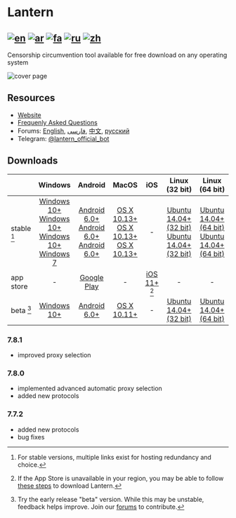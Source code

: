 # Lantern
[![en](https://github.com/getlantern/lantern/blob/jay/readme-refresh/resources/English.svg)](README.md)
[![ar](https://github.com/getlantern/lantern/blob/jay/readme-refresh/resources/Arabic.svg)](README.ar.md)
[![fa](https://github.com/getlantern/lantern/blob/jay/readme-refresh/resources/Farsi.svg)](README.fa.md)
[![ru](https://github.com/getlantern/lantern/blob/jay/readme-refresh/resources/Russian.svg)](README.ru.md)
[![zh](https://github.com/getlantern/lantern/blob/jay/readme-refresh/resources/Chinese.svg)](README.zh.md)
---
Censorship circumvention tool available for free download on any operating system

![cover page](cover_page.png)

## Resources
- [Website](https://lantern.io)
- [Frequenly Asked Questions](https://lantern.io/faq)
- Forums: [English](https://github.com/getlantern/lantern-forum-en/discussions), [فارسی](https://github.com/getlantern/lantern-forum-fa/discussions), [中文](https://github.com/getlantern/lantern-forum-cn/discussions), [русский](https://github.com/getlantern/lantern-forum-ru/discussions)
- Telegram: [@lantern_official_bot](https://t.me/lantern_official_bot)

## Downloads
|              | Windows | Android | MacOS | iOS   | Linux (32 bit) | Linux (64 bit)
| :---         | :---:   | :---:   | :---: | :---: | :---:          | :---:
| stable [^choices]      | [Windows 10+](https://gitlab.com/getlantern/lantern-binaries-mirror/-/raw/master/lantern-installer.exe) <br> [Windows 10+](https://github.com/getlantern/lantern-binaries/raw/main/lantern-installer.exe) <br> [Windows 10+](https://s3.amazonaws.com/lantern/lantern-installer.exe) <br> [Windows 7](https://github.com/getlantern/lantern-binaries/raw/main/lantern-installer-win7.exe) | [Android 6.0+](https://gitlab.com/getlantern/lantern-binaries-mirror/-/raw/master/lantern-installer.apk) <br> [Android 6.0+](https://s3.amazonaws.com/lantern/lantern-installer.apk) <br> [Android 6.0+](https://github.com/getlantern/lantern-binaries/raw/main/lantern-installer.apk) | [OS X 10.13+](https://gitlab.com/getlantern/lantern-binaries-mirror/-/raw/master/lantern-installer.dmg) <br> [OS X 10.13+](https://github.com/getlantern/lantern-binaries/raw/main/lantern-installer.dmg) <br> [OS X 10.13+](https://s3.amazonaws.com/lantern/lantern-installer.dmg) | \- | [Ubuntu 14.04+ (32 bit)](https://github.com/getlantern/lantern-binaries/raw/main/lantern-installer-32-bit.deb) <br> [Ubuntu 14.04+ (32 bit)](https://s3.amazonaws.com/lantern/lantern-installer-32-bit.deb) | [Ubuntu 14.04+ (64 bit)](https://github.com/getlantern/lantern-binaries/raw/main/lantern-installer-64-bit.deb) <br> [Ubuntu 14.04+ (64 bit)](https://s3.amazonaws.com/lantern/lantern-installer-64-bit.deb) |
| app store    |  \-     | [Google Play](https://play.google.com/store/apps/details?id=org.getlantern.lantern) | \- | [iOS 11+](https://apps.apple.com/app/id1457872372?l=zh_cn) [^ios] | \- | \- |
| beta [^beta] | [Windows 10+](https://github.com/getlantern/lantern-binaries/raw/main/lantern-installer-preview.exe) | [Android 6.0+](https://github.com/getlantern/lantern-binaries/raw/main/lantern-installer-preview.apk) | [OS X 10.11+](https://github.com/getlantern/lantern-binaries/raw/main/lantern-installer-preview.dmg) | \- | [Ubuntu 14.04+ (32 bit)](https://github.com/getlantern/lantern-binaries/raw/main/lantern-installer-preview-32-bit.deb) | [Ubuntu 14.04+ (64 bit)](https://github.com/getlantern/lantern-binaries/raw/main/lantern-installer-preview-64-bit.deb)

[^choices]: For stable versions, multiple links exist for hosting redundancy and choice.
[^beta]: Try the early release "beta" version. While this may be unstable, feedback helps improve. Join our [forums](#resources) to contribute.
[^ios]: If the App Store is unavailable in your region, you may be able to follow [these steps](https://lantern.io/faq#use-2) to download Lantern.

### 7.8.1
  - improved proxy selection

### 7.8.0
  - implemented advanced automatic proxy selection
  - added new protocols

### 7.7.2
  - added new protocols
  - bug fixes
